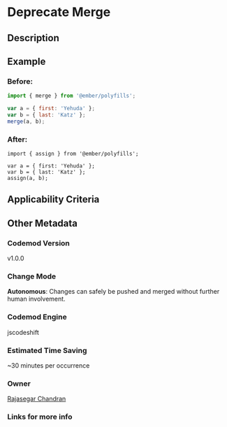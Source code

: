 # Deprecate Merge

## Description

## Example

### Before:

```jsx
import { merge } from '@ember/polyfills';

var a = { first: 'Yehuda' };
var b = { last: 'Katz' };
merge(a, b);
```

### After:

```tsx
import { assign } from '@ember/polyfills';

var a = { first: 'Yehuda' };
var b = { last: 'Katz' };
assign(a, b);
```

## Applicability Criteria

## Other Metadata

### Codemod Version

v1.0.0

### Change Mode

**Autonomous**: Changes can safely be pushed and merged without further human involvement.

### **Codemod Engine**

jscodeshift

### Estimated Time Saving

~30 minutes per occurrence

### Owner

[Rajasegar Chandran](https://github.com/rajasegar)

### Links for more info
